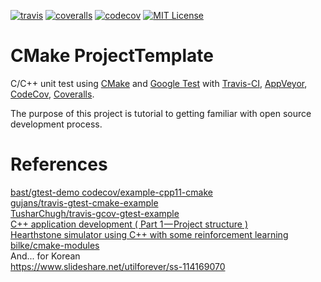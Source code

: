 <!-- TODO badges !!!!!
AppVeyor, CodeCov 
-->
[![travis][travis-badge]][travis-link]
[![coveralls][coveralls-badge]][coveralls-link]
[![codecov][codecov-badge]][codecov-link]
[![MIT License][license-badge]](LICENSE)

# CMake ProjectTemplate

C/C++ unit test using [CMake][1] and [Google Test][2] with [Travis-CI][3], [AppVeyor][4], [CodeCov][5], [Coveralls][6].

The purpose of this project is tutorial to getting familiar with open source development process.

# References
[bast/gtest-demo codecov/example-cpp11-cmake][ref-0]\
[gujans/travis-gtest-cmake-example][ref-1]\
[TusharChugh/travis-gcov-gtest-example][ref-2]\
[C++ application development ( Part 1 — Project structure )][ref-3]\
[Hearthstone simulator using C++ with some reinforcement learning][ref-4]\
[bilke/cmake-modules][ref-5]\
And... for Korean\
https://www.slideshare.net/utilforever/ss-114169070

<!-- tools -->
[1]: https://cmake.org/
[2]: https://github.com/google/googletest
[3]: https://travis-ci.org/
[4]: https://www.appveyor.com/
[5]: https://codecov.io/
[6]: https://coveralls.io/
<!-- my references -->
[ref-0]: https://github.com/bast/gtest-demo
[ref-1]:https://github.com/gujans/travis-gtest-cmake-example
[ref-2]: https://github.com/TusharChugh/travis-gcov-gtest-example
[ref-3]: https://medium.com/heuristics/c-application-development-part-1-project-structure-454b00f9eddc
[ref-4]: https://github.com/utilForever/RosettaStone
[ref-5]: https://github.com/bilke/cmake-modules
<!-- my badges -->
[travis-badge]: https://travis-ci.org/jaeho9929/CPP_ProjectTemplate.svg?branch=master
[travis-link]: https://travis-ci.org/jaeho9929/CPP_ProjectTemplate/builds
[coveralls-badge]: https://coveralls.io/repos/github/jaeho9929/CPP_ProjectTemplate/badge.svg?branch=master
[coveralls-link]: https://coveralls.io/github/jaeho9929/CPP_ProjectTemplate?branch=master 
[codecov-badge]: https://codecov.io/gh/jaeho9929/CPP_ProjectTemplate/branch/master/graph/badge.svg
[codecov-link]: https://codecov.io/gh/jaeho9929/CPP_ProjectTemplate
[license-badge]: https://img.shields.io/badge/License-MIT-blue.svg